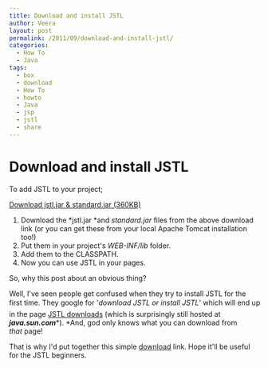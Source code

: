 ```yaml
---
title: Download and install JSTL
author: Veera
layout: post
permalink: /2011/09/download-and-install-jstl/
categories:
  - How To
  - Java
tags:
  - box
  - download
  - How To
  - howto
  - Java
  - jsp
  - jstl
  - share
---
```

# Download and install JSTL

To add JSTL to your project;

[Download jstl.jar & standard.jar (360KB)][1]

 [1]: http://www.box.net/shared/gzz2nyf9s506d3h3vkzq "download jstl.jar and standard.jar"

1.  Download the *jstl.jar *and *standard.jar* files from the above download link (or you can get these from your local Apache Tomcat installation too!)
2.  Put them in your project's *WEB-INF/lib* folder.
3.  Add them to the CLASSPATH.
4.  Now you can use JSTL in your pages.

So, why this post about an obvious thing?

Well, I've seen people get confused when they try to install JSTL for the first time. They google for '*download JSTL or install JSTL*' which will end up in the page [JSTL downloads][2] (which is surprisingly still hosted at ***java.sun.com****). *And, god only knows what you can download from *that* page!

 [2]: http://java.sun.com/products/jsp/jstl/downloads/ "JSTL downloads"

That is why I'd put together this simple [download][3] link. Hope it'll be useful for the JSTL beginners.

 [3]: http://www.box.net/shared/gzz2nyf9s506d3h3vkzq "download JSTL"